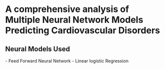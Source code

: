 <h1> A comprehensive analysis of Multiple Neural Network Models Predicting Cardiovascular Disorders </h1> 
<h2> Neural Models Used </h2>
  - Feed Forward Neural Network 
  - Linear logistic Regression 
